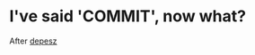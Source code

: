 I've said 'COMMIT', now what?
=============================

After [depesz](http://www.depesz.com/2011/07/14/write-ahead-log-understanding-postgresql-conf-checkpoint_segments-checkpoint_timeout-checkpoint_warning/)
